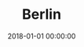 ---
layout: post
title: Berlin
description:
date: 2018-01-01 00:00:00
s3Path: /imgs/2018/01/berlin-rotation-fixed.jpg
---